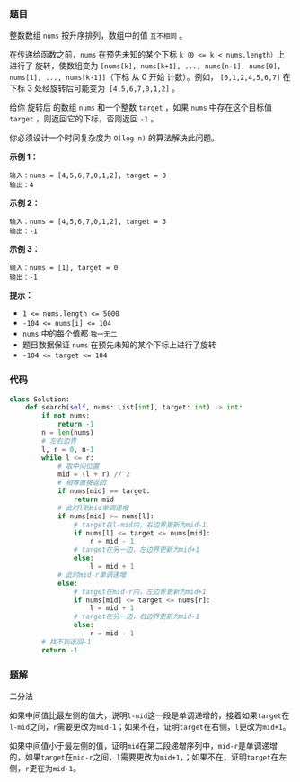 ### 题目

整数数组 `nums` 按升序排列，数组中的值 `互不相同` 。

在传递给函数之前，`nums` 在预先未知的某个下标 `k（0 <= k < nums.length）`上进行了 旋转，使数组变为 `[nums[k], nums[k+1], ..., nums[n-1], nums[0], nums[1], ..., nums[k-1]]`（下标 从 0 开始 计数）。例如， `[0,1,2,4,5,6,7]` 在下标 3 处经旋转后可能变为` [4,5,6,7,0,1,2]` 。

给你 旋转后 的数组 `nums` 和一个整数 `target` ，如果 `nums` 中存在这个目标值 `target` ，则返回它的下标，否则返回 `-1` 。

你必须设计一个时间复杂度为 `O(log n)` 的算法解决此问题。

 

**示例 1：**

```
输入：nums = [4,5,6,7,0,1,2], target = 0
输出：4
```

**示例 2：**

```
输入：nums = [4,5,6,7,0,1,2], target = 3
输出：-1
```

**示例 3：**

```
输入：nums = [1], target = 0
输出：-1
``` 

**提示：**

- `1 <= nums.length <= 5000`
- `-104 <= nums[i] <= 104`
- `nums` 中的每个值都 `独一无二`
- 题目数据保证 `nums` 在预先未知的某个下标上进行了旋转
- `-104 <= target <= 104`

### 代码

```python
class Solution:
    def search(self, nums: List[int], target: int) -> int:
        if not nums:
            return -1
        n = len(nums)
        # 左右边界
        l, r = 0, n-1
        while l <= r:
            # 取中间位置
            mid = (l + r) // 2
            # 相等直接返回
            if nums[mid] == target:
                return mid
            # 此时l到mid单调递增
            if nums[mid] >= nums[l]:
                # target在l-mid内，右边界更新为mid-1
                if nums[l] <= target <= nums[mid]:
                    r = mid - 1
                # target在另一边，左边界更新为mid+1
                else:
                    l = mid + 1
            # 此时mid-r单调递增
            else:
                # target在mid-r内，左边界更新为mid+1
                if nums[mid] <= target <= nums[r]:
                    l = mid + 1
                # target在另一边，右边界更新为mid-1
                else:
                    r = mid - 1
        # 找不到返回-1
        return -1
```

### 题解

二分法

如果中间值比最左侧的值大，说明`l-mid`这一段是单调递增的，接着如果`target`在`l-mid`之间，`r`需要更改为`mid-1`；如果不在，证明`target`在右侧，`l`更改为`mid+1`。

如果中间值小于最左侧的值，证明`mid`在第二段递增序列中，`mid-r`是单调递增的，如果`target`在`mid-r`之间，`l`需要更改为`mid+1`，；如果不在，证明`target`在左侧，`r`更在为`mid-1`。
